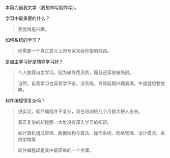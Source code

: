 本篇为自我文学（我想咋写就咋写）。

学习中最重要的什么？

>  我觉得是兴趣。

如何系统的学习？

> 你需要一个真正意义上的专家来给你指明线路。

是自主学习好是辅导学习好？

> 个人推荐自主学习，因为辅导费用贵，而且还容易被局限。
>
> 当然，自我学习也容易学不全，没系统，导致前期兴趣满满，中途就想要放弃。

软件编程很复杂吗？

> 说实话，软件编程并不复杂，现在培训班几个月都大把人出来。
>
> 真正复杂的却是那一大堆没有深入学习的知识。
>
> 如计算机组成原理、数据结构与算法、操作系统、网络管理、设计模式、系统架构等
>
> 软件编程却是其中最简单的一个步骤。

